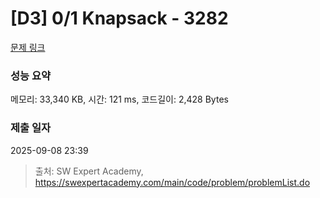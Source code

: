 # [D3] 0/1 Knapsack - 3282 

[문제 링크](https://swexpertacademy.com/main/code/problem/problemDetail.do?contestProbId=AWBJAVpqrzQDFAWr) 

### 성능 요약

메모리: 33,340 KB, 시간: 121 ms, 코드길이: 2,428 Bytes

### 제출 일자

2025-09-08 23:39



> 출처: SW Expert Academy, https://swexpertacademy.com/main/code/problem/problemList.do